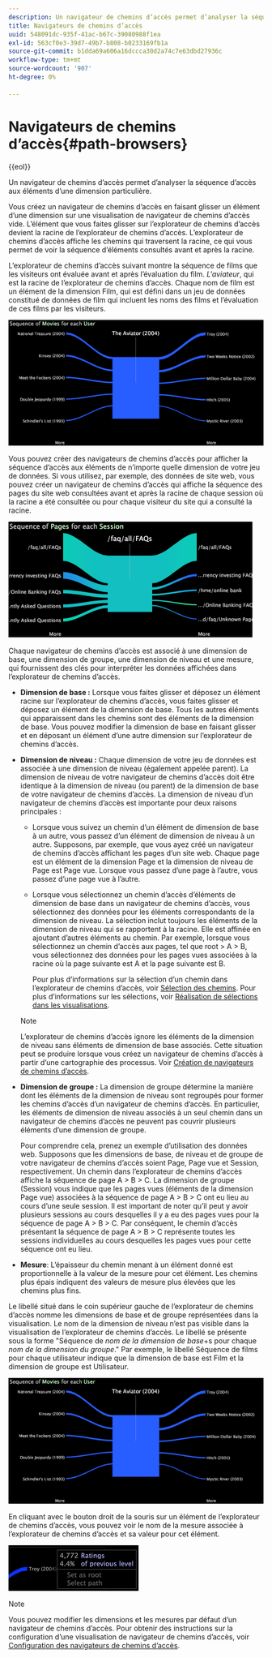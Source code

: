 ```yaml
---
description: Un navigateur de chemins d’accès permet d’analyser la séquence d’accès aux éléments d’une dimension particulière.
title: Navigateurs de chemins d’accès
uuid: 548091dc-935f-41ac-b67c-39080988f1ea
exl-id: 563cf0e3-39d7-49b7-b808-b0233169fb1a
source-git-commit: b1dda69a606a16dccca30d2a74c7e63dbd27936c
workflow-type: tm+mt
source-wordcount: '907'
ht-degree: 0%

---
```


# Navigateurs de chemins d’accès{#path-browsers}

{{eol}}

Un navigateur de chemins d’accès permet d’analyser la séquence d’accès aux éléments d’une dimension particulière.

Vous créez un navigateur de chemins d’accès en faisant glisser un élément d’une dimension sur une visualisation de navigateur de chemins d’accès vide. L’élément que vous faites glisser sur l’explorateur de chemins d’accès devient la racine de l’explorateur de chemins d’accès. L’explorateur de chemins d’accès affiche les chemins qui traversent la racine, ce qui vous permet de voir la séquence d’éléments consultés avant et après la racine.

L’explorateur de chemins d’accès suivant montre la séquence de films que les visiteurs ont évaluée avant et après l’évaluation du film. *L&#39;aviateur*, qui est la racine de l’explorateur de chemins d’accès. Chaque nom de film est un élément de la dimension Film, qui est défini dans un jeu de données constitué de données de film qui incluent les noms des films et l’évaluation de ces films par les visiteurs.

![](assets/vis_PathBrowser_Movies.png)

Vous pouvez créer des navigateurs de chemins d’accès pour afficher la séquence d’accès aux éléments de n’importe quelle dimension de votre jeu de données. Si vous utilisez, par exemple, des données de site web, vous pouvez créer un navigateur de chemins d’accès qui affiche la séquence des pages du site web consultées avant et après la racine de chaque session où la racine a été consultée ou pour chaque visiteur du site qui a consulté la racine.

![](assets/vis_PathBrowser_Pages.png)

Chaque navigateur de chemins d’accès est associé à une dimension de base, une dimension de groupe, une dimension de niveau et une mesure, qui fournissent des clés pour interpréter les données affichées dans l’explorateur de chemins d’accès.

* **Dimension de base :** Lorsque vous faites glisser et déposez un élément racine sur l’explorateur de chemins d’accès, vous faites glisser et déposez un élément de la dimension de base. Tous les autres éléments qui apparaissent dans les chemins sont des éléments de la dimension de base. Vous pouvez modifier la dimension de base en faisant glisser et en déposant un élément d’une autre dimension sur l’explorateur de chemins d’accès.
* **Dimension de niveau :** Chaque dimension de votre jeu de données est associée à une dimension de niveau (également appelée parent). La dimension de niveau de votre navigateur de chemins d’accès doit être identique à la dimension de niveau (ou parent) de la dimension de base de votre navigateur de chemins d’accès. La dimension de niveau d’un navigateur de chemins d’accès est importante pour deux raisons principales :

   * Lorsque vous suivez un chemin d’un élément de dimension de base à un autre, vous passez d’un élément de dimension de niveau à un autre. Supposons, par exemple, que vous ayez créé un navigateur de chemins d’accès affichant les pages d’un site web. Chaque page est un élément de la dimension Page et la dimension de niveau de Page est Page vue. Lorsque vous passez d’une page à l’autre, vous passez d’une page vue à l’autre.
   * Lorsque vous sélectionnez un chemin d’accès d’éléments de dimension de base dans un navigateur de chemins d’accès, vous sélectionnez des données pour les éléments correspondants de la dimension de niveau. La sélection inclut toujours les éléments de la dimension de niveau qui se rapportent à la racine. Elle est affinée en ajoutant d’autres éléments au chemin. Par exemple, lorsque vous sélectionnez un chemin d’accès aux pages, tel que root > A > B, vous sélectionnez des données pour les pages vues associées à la racine où la page suivante est A et la page suivante est B.

      Pour plus d’informations sur la sélection d’un chemin dans l’explorateur de chemins d’accès, voir [Sélection des chemins](../../../../home/c-get-started/c-analysis-vis/c-path-browsers/t-sel-paths.md#task-bf44d08c71954ef2adec4b82f840adeb). Pour plus d’informations sur les sélections, voir [Réalisation de sélections dans les visualisations](../../../../home/c-get-started/c-vis/c-sel-vis/c-sel-vis.md#concept-012870ec22c7476e9afbf3b8b2515746).
   >[!NOTE]
   >
   >L’explorateur de chemins d’accès ignore les éléments de la dimension de niveau sans éléments de dimension de base associés. Cette situation peut se produire lorsque vous créez un navigateur de chemins d’accès à partir d’une cartographie des processus. Voir [Création de navigateurs de chemins d’accès](../../../../home/c-get-started/c-analysis-vis/c-path-browsers/c-create-path-browsers.md#concept-e120de6a740d4b6f98dda9e2b638f6ff).

* **Dimension de groupe :** La dimension de groupe détermine la manière dont les éléments de la dimension de niveau sont regroupés pour former les chemins d’accès d’un navigateur de chemins d’accès. En particulier, les éléments de dimension de niveau associés à un seul chemin dans un navigateur de chemins d’accès ne peuvent pas couvrir plusieurs éléments d’une dimension de groupe.

   Pour comprendre cela, prenez un exemple d’utilisation des données web. Supposons que les dimensions de base, de niveau et de groupe de votre navigateur de chemins d’accès soient Page, Page vue et Session, respectivement. Un chemin dans l’explorateur de chemins d’accès affiche la séquence de page A > B > C. La dimension de groupe (Session) vous indique que les pages vues (éléments de la dimension Page vue) associées à la séquence de page A > B > C ont eu lieu au cours d’une seule session. Il est important de noter qu’il peut y avoir plusieurs sessions au cours desquelles il y a eu des pages vues pour la séquence de page A > B > C. Par conséquent, le chemin d’accès présentant la séquence de page A > B > C représente toutes les sessions individuelles au cours desquelles les pages vues pour cette séquence ont eu lieu.

* **Mesure**: L’épaisseur du chemin menant à un élément donné est proportionnelle à la valeur de la mesure pour cet élément. Les chemins plus épais indiquent des valeurs de mesure plus élevées que les chemins plus fins.

Le libellé situé dans le coin supérieur gauche de l’explorateur de chemins d’accès nomme les dimensions de base et de groupe représentées dans la visualisation. Le nom de la dimension de niveau n’est pas visible dans la visualisation de l’explorateur de chemins d’accès. Le libellé se présente sous la forme &quot;Séquence de *nom de la dimension de base*+s pour chaque *nom de la dimension du groupe*.&quot; Par exemple, le libellé Séquence de films pour chaque utilisateur indique que la dimension de base est Film et la dimension de groupe est Utilisateur.

![](assets/vis_PathBrowser_Movies.png)

En cliquant avec le bouton droit de la souris sur un élément de l’explorateur de chemins d’accès, vous pouvez voir le nom de la mesure associée à l’explorateur de chemins d’accès et sa valeur pour cet élément.

![](assets/vis_PathBrowser_RightClick.png)

>[!NOTE]
>
>Vous pouvez modifier les dimensions et les mesures par défaut d’un navigateur de chemins d’accès. Pour obtenir des instructions sur la configuration d’une visualisation de navigateur de chemins d’accès, voir [Configuration des navigateurs de chemins d’accès](../../../../home/c-get-started/c-intf-anlys-ftrs/t-config-path-brwsr.md#task-bbb3ddaa140a414f984b697c2b8202a3).
